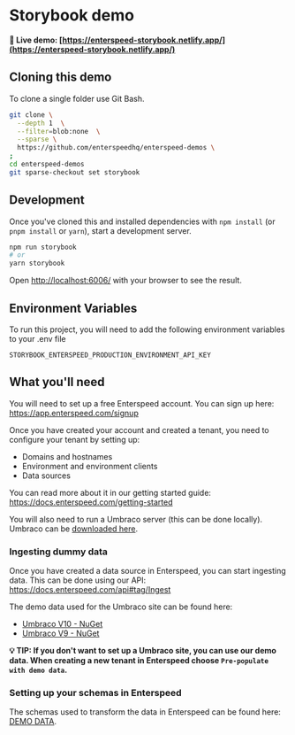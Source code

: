 # Storybook demo

**🔗 Live demo: [https://enterspeed-storybook.netlify.app/](https://enterspeed-storybook.netlify.app/)**

## Cloning this demo

To clone a single folder use Git Bash.

```bash
git clone \
  --depth 1  \
  --filter=blob:none  \
  --sparse \
  https://github.com/enterspeedhq/enterspeed-demos \
;
cd enterspeed-demos
git sparse-checkout set storybook
```

## Development

Once you've cloned this and installed dependencies with `npm install` (or `pnpm install` or `yarn`), start a development server.

```bash
npm run storybook
# or
yarn storybook
```

Open [http://localhost:6006/](http://localhost:6006/) with your browser to see the result.

## Environment Variables

To run this project, you will need to add the following environment variables to your .env file

`STORYBOOK_ENTERSPEED_PRODUCTION_ENVIRONMENT_API_KEY`

## What you'll need

You will need to set up a free Enterspeed account. You can sign up here: https://app.enterspeed.com/signup

Once you have created your account and created a tenant, you need to configure your tenant by setting up:

- Domains and hostnames
- Environment and environment clients
- Data sources

You can read more about it in our getting started guide: https://docs.enterspeed.com/getting-started

You will also need to run a Umbraco server (this can be done locally). Umbraco can be [downloaded here](https://our.umbraco.com/download).

### Ingesting dummy data

Once you have created a data source in Enterspeed, you can start ingesting data. This can be done using our API: https://docs.enterspeed.com/api#tag/Ingest

The demo data used for the Umbraco site can be found here:

- [Umbraco V10 - NuGet](https://www.nuget.org/packages/Enterspeed.Demos.UmbracoCms.V10.FairyTales)
- [Umbraco V9 - NuGet](https://www.nuget.org/packages/Enterspeed.Demos.UmbracoCms.V9.FairyTales)

**💡 TIP: If you don't want to set up a Umbraco site, you can use our demo data. When creating a new tenant in Enterspeed choose `Pre-populate with demo data`.**

### Setting up your schemas in Enterspeed

The schemas used to transform the data in Enterspeed can be found here: [DEMO DATA](./DEMO-DATA/).

